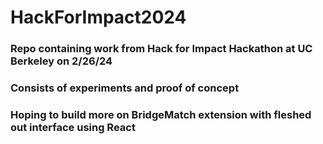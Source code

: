 # HackForImpact2024 
### Repo containing work from Hack for Impact Hackathon at UC Berkeley on 2/26/24
### Consists of experiments and proof of concept 
### Hoping to build more on BridgeMatch extension with fleshed out interface using React
